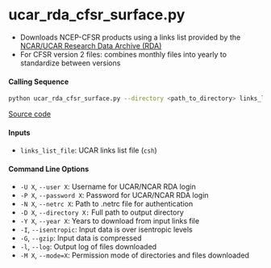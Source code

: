 ucar_rda_cfsr_surface.py
========================

- Downloads NCEP-CFSR products using a links list provided by the [NCAR/UCAR Research Data Archive (RDA)](https://rda.ucar.edu/)
- For CFSR version 2 files: combines monthly files into yearly to standardize between versions

#### Calling Sequence
```bash
python ucar_rda_cfsr_surface.py --directory <path_to_directory> links_list_file
```
[Source code](https://github.com/tsutterley/model-harmonics/blob/main/reanalysis/ucar_rda_cfsr_surface.py)

#### Inputs
- `links_list_file`: UCAR links list file (`csh`)

#### Command Line Options
- `-U X`, `--user X`: Username for UCAR/NCAR RDA login
- `-P X`, `--password X`: Password for UCAR/NCAR RDA login
- `-N X`, `--netrc X`: Path to .netrc file for authentication
- `-D X`, `--directory X:` Full path to output directory
- `-Y X`, `--year X`: Years to download from input links file
- `-I`, `--isentropic`: Input data is over isentropic levels
- `-G`, `--gzip`: Input data is compressed
- `-l`, `--log`: Output log of files downloaded
- `-M X`, `--mode=X`: Permission mode of directories and files downloaded
